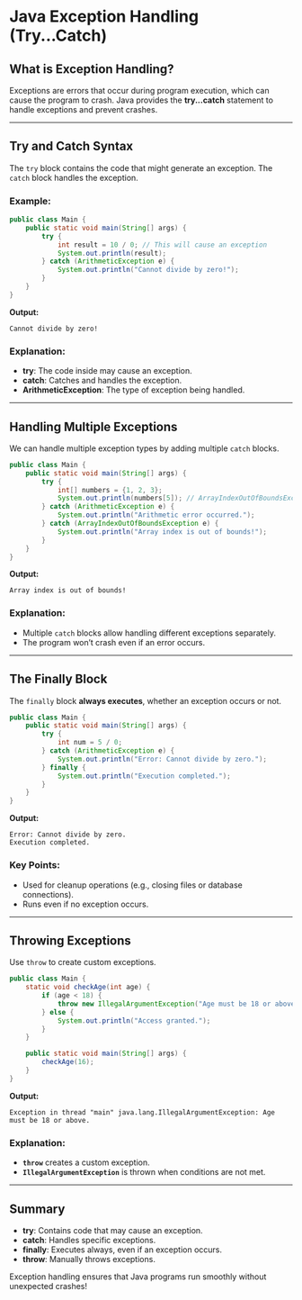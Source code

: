 # Java Exception Handling (Try...Catch)

## What is Exception Handling?

Exceptions are errors that occur during program execution, which can cause the program to crash. Java provides the **try...catch** statement to handle exceptions and prevent crashes.

---

## Try and Catch Syntax

The `try` block contains the code that might generate an exception. The `catch` block handles the exception.

### Example:

```java
public class Main {
    public static void main(String[] args) {
        try {
            int result = 10 / 0; // This will cause an exception
            System.out.println(result);
        } catch (ArithmeticException e) {
            System.out.println("Cannot divide by zero!");
        }
    }
}
```

**Output:**

```
Cannot divide by zero!
```

### Explanation:

- **try**: The code inside may cause an exception.
- **catch**: Catches and handles the exception.
- **ArithmeticException**: The type of exception being handled.

---

## Handling Multiple Exceptions

We can handle multiple exception types by adding multiple `catch` blocks.

```java
public class Main {
    public static void main(String[] args) {
        try {
            int[] numbers = {1, 2, 3};
            System.out.println(numbers[5]); // ArrayIndexOutOfBoundsException
        } catch (ArithmeticException e) {
            System.out.println("Arithmetic error occurred.");
        } catch (ArrayIndexOutOfBoundsException e) {
            System.out.println("Array index is out of bounds!");
        }
    }
}
```

**Output:**

```
Array index is out of bounds!
```

### Explanation:

- Multiple `catch` blocks allow handling different exceptions separately.
- The program won’t crash even if an error occurs.

---

## The Finally Block

The `finally` block **always executes**, whether an exception occurs or not.

```java
public class Main {
    public static void main(String[] args) {
        try {
            int num = 5 / 0;
        } catch (ArithmeticException e) {
            System.out.println("Error: Cannot divide by zero.");
        } finally {
            System.out.println("Execution completed.");
        }
    }
}
```

**Output:**

```
Error: Cannot divide by zero.
Execution completed.
```

### Key Points:

- Used for cleanup operations (e.g., closing files or database connections).
- Runs even if no exception occurs.

---

## Throwing Exceptions

Use `throw` to create custom exceptions.

```java
public class Main {
    static void checkAge(int age) {
        if (age < 18) {
            throw new IllegalArgumentException("Age must be 18 or above.");
        } else {
            System.out.println("Access granted.");
        }
    }

    public static void main(String[] args) {
        checkAge(16);
    }
}
```

**Output:**

```
Exception in thread "main" java.lang.IllegalArgumentException: Age must be 18 or above.
```

### Explanation:

- **`throw`** creates a custom exception.
- **`IllegalArgumentException`** is thrown when conditions are not met.

---

## Summary

- **try**: Contains code that may cause an exception.
- **catch**: Handles specific exceptions.
- **finally**: Executes always, even if an exception occurs.
- **throw**: Manually throws exceptions.

Exception handling ensures that Java programs run smoothly without unexpected crashes!
